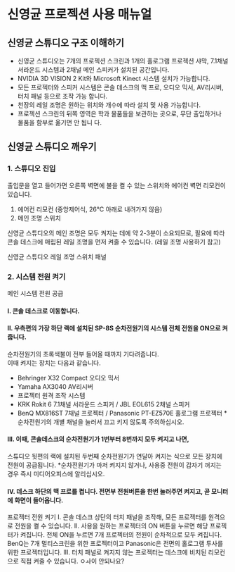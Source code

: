 # 신영균 프로젝션 사용 매뉴얼
## 신영균 스튜디오 구조 이해하기
- 신영균 스튜디오는 7개의 프로젝션 스크린과 1개의 홀로그램 프로젝션 샤막, 7.1채널 서라운드 시스템과 2채널
  메인 스피커가 설치된 공간입니다.
- NVIDIA 3D VISION 2 Kit와 Microsoft Kinect 시스템 설치가 가능합니다.
- 모든 프로젝터와 스피커 시스템은 콘솔 데스크의 맥 프로, 오디오 믹서, AV리시버, 터치 패널 등으로 조작 가능
  합니다.
- 천장의 레일 조명은 원하는 위치와 개수에 따라 설치 및 사용 가능합니다.
- 프로젝션 스크린의 뒤쪽 영역은 학과 물품들을 보관하는 곳으로, 무단 출입하거나 물품을 함부로 옮기면 안 됩니
  다.

## 신영균 스튜디오 깨우기

### 1. 스튜디오 진입
출입문을 열고 들어가면 오른쪽 벽면에 불을 켤 수 있는 스위치와 에어컨 벽면 리모컨이 있습니다.

1. 에어컨 리모컨 (중앙제어식, 26°C 아래로 내려가지 않음)
2. 메인 조명 스위치

신영균 스튜디오의 메인 조명은 모두 켜지는 데에 약 2-3분이 소요되므로, 필요에 따라 콘솔 데스크에 매립된 레일
조명을 먼저 켜줄 수 있습니다. (레일 조명 사용하기 참고)

신영균 스튜디오 레일 조명 스위치 패널

### 2. 시스템 전원 켜기

메인 시스템 전원 공급
#### I. 콘솔 데스크로 이동합니다.
#### II. 우측편의 가장 하단 랙에 설치된 SP-8S 순차전원기의 시스템 전체 전원을 ON으로 켜줍니다.
순차전원기의 초록색불이 전부 들어올 때까지 기다려줍니다.
<br> 이때 켜지는 장치는 다음과 같습니다.
- Behringer X32 Compact 오디오 믹서
- Yamaha AX3040 AV리시버
- 프로젝터 원격 조작 시스템
- KRK Rokit 6 7.1채널 서라운드 스피커 / JBL EOL615 2채널 스피커
- BenQ MX816ST 7채널 프로젝터 / Panasonic PT-EZ570E 홀로그램 프로젝터
  *순차전원기의 개별 채널을 눌러서 끄고 키지 않도록 주의하십시오.
#### III. 이때, 콘솔데스크의 순차전원기가 1번부터 8번까지 모두 켜지고 나면,
  스튜디오 뒷편의 랙에 설치된 두번째 순차전원기가 연달아 켜지는 식으로 모든 장치에 전원이 공급됩니다.
  *순차전원기가 마저 켜지지 않거나, 사용중 전원이 갑자기 꺼지는 경우 즉시 미디어오피스에 알리십시오.
#### IV. 데스크 하단의 맥 프로를 켭니다. 전면부 전원버튼을 한번 눌러주면 켜지고, 곧 모니터에 화면이 들어옵니다.

프로젝터 전원 켜기
I. 콘솔 데스크 상단의 터치 패널을 조작해, 모든 프로젝터를 원격으로 전원을 켤 수 있습니다.
II. 사용을 원하는 프로젝터의 ON 버튼을 누르면 해당 프로젝터가 켜집니다.
전체 ON을 누르면 7개 프로젝터의 전원이 순차적으로 모두 켜집니다.
BenQ는 7개 멀티스크린을 위한 프로젝터이고 Panasonic은 전면의 홀로그램 투사를 위한 프로젝터입니다.
III. 터치 패널로 켜지지 않는 프로젝터는 데스크에 비치된 리모컨으로 직접 켜줄 수 있습니다.
ㅇㅘ이 안되나요?